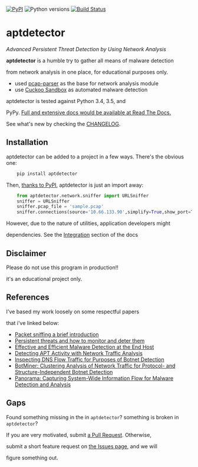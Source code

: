 [![PyPI](https://img.shields.io/pypi/v/aptdetector.svg)](https://pypi.python.org/pypi/aptdetector) ![Python versions](https://img.shields.io/pypi/pyversions/aptdetector.svg) [![Build Status](https://travis-ci.org/abzcoding/aptdetector.svg?branch=master)](https://travis-ci.org/abzcoding/aptdetector)


# aptdetector

*Advanced Persistent Threat Detection by Using Network Analysis*

**aptdetector** is a humble try to gather all means of malware detection

from network analysis in one place, for educational purposes only.

* used [pcap-parser][pcap-parser] as the base for network analysis module
* use [Cuckoo Sandbox][Cuckoo] as automated malware detection

aptdetector is tested against Python 3.4, 3.5, and

PyPy. [Full and extensive docs would be available at Read The Docs.][rtd]

See what's new by checking the [CHANGELOG][changelog].

[rtd]: https://aptdetector.readthedocs.org/en/latest/
[changelog]: https://github.com/abzcoding/aptdetector/blob/master/CHANGELOG.md
[pcap-parser]: https://github.com/caoqianli/pcap-parser
[Cuckoo]: https://downloads.cuckoosandbox.org/docs/

## Installation

aptdetector can be added to a project in a few ways. There's the obvious one:

``` sh
    pip install aptdetector
```

Then, [thanks to PyPI][aptdetector_pypi], aptdetector is just an import away:

``` python
    from aptdetector.network.sniffer import URLSniffer
    sniffer = URLSniffer
    sniffer.pcap_file = 'sample.pcap'
    sniffer.connections(source='10.66.133.90',simplify=True,show_port=True)
```

However, due to the nature of utilities, application developers might

dependencies. See the [Integration][integration] section of the docs

[aptdetector_pypi]: https://pypi.python.org/pypi/aptdetector
[integration]: https://aptdetector.readthedocs.org/en/latest/architecture.html#integration

## Disclaimer

Please do not use this program in production!!

it's an educational project only.



## References

I've based my work loosely on some respectful papers

that i've linked below:

* [Packet sniffing a brief introduction][packetsniff]
* [Persistent threats and how to monitor and deter them][persistentthreat]
* [Effective and Efficient Malware Detection at the End Host][effectivemalware]
* [Detecting APT Activity with Network Traffic Analysis][detectingapt]
* [Inspecting DNS Flow Traffic for Purposes of Botnet Detection][inspectingdns]
* [BotMiner: Clustering Analysis of Network Traffic for Protocol- and Structure-Independent Botnet Detection][botminer]
* [Panorama: Capturing System-Wide Information Flow for Malware Detection and Analysis][panorama]

[packetsniff]: http://ieeexplore.ieee.org/xpl/login.jsp?tp=&amp;arnumber=1166620&amp;url=http%3A%2F%2Fieeexplore.ieee.org%2Fiel5%2F45%2F26303%2F01166620.pdf%3Farnumber%3D1166620
[persistentthreat]: http://www.sciencedirect.com/science/article/pii/S1353485811700861
[effectivemalware]: https://www.usenix.org/legacy/event/sec09/tech/full_papers/kolbitsch.pdf
[detectingapt]: http://www.trendmicro.com/cloud-content/us/pdfs/security-intelligence/white-papers/wp-detecting-apt-activity-with-network-traffic-analysis.pdf
[inspectingdns]: http://geant3.archive.geant.net/Media_Centre/Media_Library/Media%20Library/gn3_jra2_t4_M4_deliverable.pdf
[botminer]: http://usenix.org/legacy/event/sec08/tech/full_papers/gu/gu_html/index.html
[panorama]: http://dl.acm.org/citation.cfm?id=1315261

## Gaps

Found something missing in the in `aptdetector`? something is broken in `aptdetector`?

If you are very motivated, submit [a Pull Request][prs]. Otherwise,

submit a short feature request on [the Issues page][issues], and we will

figure something out.

[architecture]: https://aptdetector.readthedocs.org/en/latest/architecture.html
[issues]: https://github.com/abzcoding/aptdetector/issues
[prs]: https://github.com/abzcoding/aptdetector/pulls
